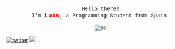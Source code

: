 <p align="center" style="font-family: 'Courier New', Courier, monospace">
    <br>
    Hello there! 
    <br>
    I'm <b style="color: red;font-size: 17px">Luis</b>, a Programming Student from Spain.
    <br>
    <br>
    <img src="https://github.com/565059/565059/assets/118855900/3233e538-50de-4839-b2bb-e0f35e39b722" alt="pc">
</p>
<a rel="nofollow noopener noreferrer" target="_blank" href="https://x.com/56_50_59"><img src="https://github.com/565059/565059/assets/118855900/58e785db-e118-4d20-ae49-6741f6a0410c" alt="twitter"></a>
<a rel="nofillow noopener noreferrer" target="_blank" href=""><img src="https://github.com/565059/565059/assets/118855900/19098bfe-1aec-41a4-890b-7df1bd7f548c"></a>
